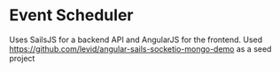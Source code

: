 # Event Scheduler

Uses SailsJS for a backend API and AngularJS for the frontend. Used
https://github.com/levid/angular-sails-socketio-mongo-demo as a seed
project
